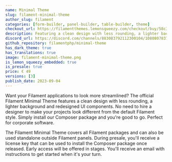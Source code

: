 ```yaml
---
name: Minimal Theme
slug: filament-minimal-theme
author_slug: filament
categories: [form-builder, panel-builder, table-builder, theme]
checkout_url: https://filamentthemes.lemonsqueezy.com/checkout/buy/58c32592-f76a-4685-aba2-65487cbcd3cc?embed=1&logo=0&discount=0
description: Featuring a clean design with less rounding, a lighter background and redesigned UI components.
discord_url: https://discord.com/channels/883083792112300104/1080807837833384017
github_repository: filamentphp/minimal-theme
has_dark_theme: true
has_translations: true
image: filament-minimal-theme.png
is_lemon_squeezy_embedded: true
is_presale: true
price: € 49
versions: [3]
publish_date: 2023-09-04
---
```


Want your Filament applications to look more streamlined? The official Filament Minimal Theme features a clean design with less rounding, a lighter background and redesigned UI components. No need to hire a designer to make your projects look different from the default Filament style. Simply install our Composer package and you're good to go. Perfect for corporate software.

The Filament Minimal Theme covers all Filament packages and can also be used standalone outside Filament panels. During presale, you'll receive a license key that can be used to install the Composer package once released. Early access will be offered in stages. You'll receive an email with instructions to get started when it's your turn.
